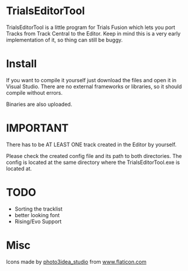 # TrialsEditorTool

TrialsEditorTool is a little program for Trials Fusion which lets you port Tracks from Track Central to the Editor.
Keep in mind this is a very early implementation of it, so thing can still be buggy.

# Install

If you want to compile it yourself just download the files and open it in Visual Studio. There are no external frameworks or libraries, so it should compile without errors.

Binaries are also uploaded.

# IMPORTANT

There has to be AT LEAST ONE track created in the Editor by yourself.

Please check the created config file and its path to both directories.
The config is located at the same directory where the TrialsEditorTool.exe is located at.

# TODO

- Sorting the tracklist
- better looking font
- Rising/Evo Support


# Misc
<div>Icons made by <a href="https://www.flaticon.com/authors/photo3idea-studio" title="photo3idea_studio">photo3idea_studio</a> from <a href="https://www.flaticon.com/" title="Flaticon">www.flaticon.com</a></div>

